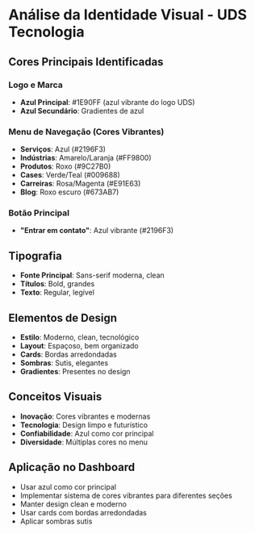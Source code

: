 # Análise da Identidade Visual - UDS Tecnologia

## Cores Principais Identificadas

### Logo e Marca
- **Azul Principal**: #1E90FF (azul vibrante do logo UDS)
- **Azul Secundário**: Gradientes de azul

### Menu de Navegação (Cores Vibrantes)
- **Serviços**: Azul (#2196F3)
- **Indústrias**: Amarelo/Laranja (#FF9800)
- **Produtos**: Roxo (#9C27B0)
- **Cases**: Verde/Teal (#009688)
- **Carreiras**: Rosa/Magenta (#E91E63)
- **Blog**: Roxo escuro (#673AB7)

### Botão Principal
- **"Entrar em contato"**: Azul vibrante (#2196F3)

## Tipografia
- **Fonte Principal**: Sans-serif moderna, clean
- **Títulos**: Bold, grandes
- **Texto**: Regular, legível

## Elementos de Design
- **Estilo**: Moderno, clean, tecnológico
- **Layout**: Espaçoso, bem organizado
- **Cards**: Bordas arredondadas
- **Sombras**: Sutis, elegantes
- **Gradientes**: Presentes no design

## Conceitos Visuais
- **Inovação**: Cores vibrantes e modernas
- **Tecnologia**: Design limpo e futurístico
- **Confiabilidade**: Azul como cor principal
- **Diversidade**: Múltiplas cores no menu

## Aplicação no Dashboard
- Usar azul como cor principal
- Implementar sistema de cores vibrantes para diferentes seções
- Manter design clean e moderno
- Usar cards com bordas arredondadas
- Aplicar sombras sutis

